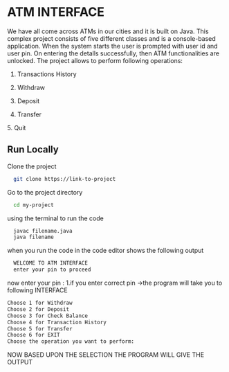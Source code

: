 
# ATM INTERFACE

We have all come across ATMs in our cities and it is built on Java. This complex project consists of five different classes and is a console-based application. When the system starts the user is prompted with user id and user pin. On entering the detalls successfully, then ATM functionalities are unlocked. The project allows to perform following operations:

1. Transactions History

2. Withdraw

3. Deposit

4. Transfer

5. Quit


## Run Locally

Clone the project

```bash
  git clone https://link-to-project
```

Go to the project directory

```bash
  cd my-project
```

using the terminal to run the code 

```bash
  javac filename.java
  java filename
```

when you run the code in the code editor shows the following output

```bash
  WELCOME TO ATM INTERFACE
  enter your pin to proceed
```
now enter your pin :
1.if you enter correct pin ->the program will take you to following INTERFACE
```bash
Choose 1 for Withdraw
Choose 2 for Deposit
Choose 3 for Check Balance
Choose 4 for Transaction History
Choose 5 for Transfer
Choose 6 for EXIT
Choose the operation you want to perform:
```
NOW BASED UPON THE SELECTION THE PROGRAM WILL GIVE THE OUTPUT 
